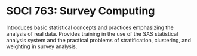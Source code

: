 # SOCI 763: Survey Computing

Introduces basic statistical concepts and practices emphasizing the analysis of real data. Provides training in the use of the SAS statistical analysis system and the practical problems of stratification, clustering, and weighting in survey analysis.